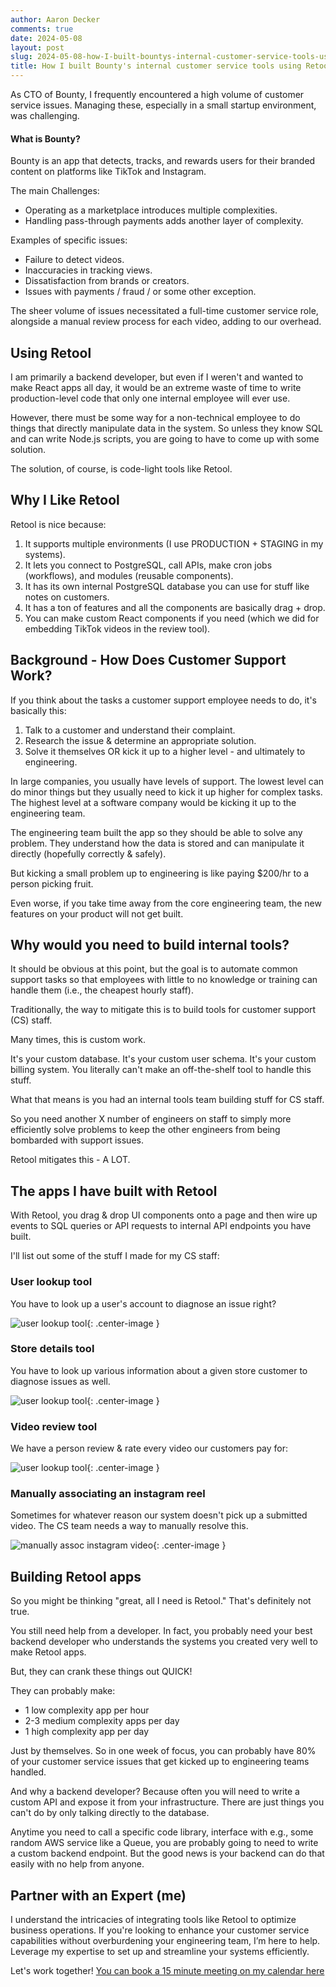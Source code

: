 ```yaml
---
author: Aaron Decker
comments: true
date: 2024-05-08
layout: post
slug: 2024-05-08-how-I-built-bountys-internal-customer-service-tools-using-retool
title: How I built Bounty's internal customer service tools using Retool
---
```


As CTO of Bounty, I frequently encountered a high volume of customer service issues. Managing these, especially in a small startup environment, was challenging.

#### What is Bounty?

Bounty is an app that detects, tracks, and rewards users for their branded content on platforms like TikTok and Instagram.

The main Challenges:

- Operating as a marketplace introduces multiple complexities.
- Handling pass-through payments adds another layer of complexity.

Examples of specific issues:

- Failure to detect videos.
- Inaccuracies in tracking views.
- Dissatisfaction from brands or creators.
- Issues with payments / fraud / or some other exception.

The sheer volume of issues necessitated a full-time customer service role, alongside a manual review process for each video, adding to our overhead.

## Using Retool

I am primarily a backend developer, but even if I weren't and wanted to make React apps all day, it would be an extreme waste of time to write production-level code that only one internal employee will ever use.

However, there must be some way for a non-technical employee to do things that directly manipulate data in the system. So unless they know SQL and can write Node.js scripts, you are going to have to come up with some solution.

The solution, of course, is code-light tools like Retool.

## Why I Like Retool

Retool is nice because:

1. It supports multiple environments (I use PRODUCTION + STAGING in my systems).
2. It lets you connect to PostgreSQL, call APIs, make cron jobs (workflows), and modules (reusable components).
3. It has its own internal PostgreSQL database you can use for stuff like notes on customers.
4. It has a ton of features and all the components are basically drag + drop.
5. You can make custom React components if you need (which we did for embedding TikTok videos in the review tool).

## Background - How Does Customer Support Work?

If you think about the tasks a customer support employee needs to do, it's basically this:

1. Talk to a customer and understand their complaint.
2. Research the issue & determine an appropriate solution.
3. Solve it themselves OR kick it up to a higher level - and ultimately to engineering.

In large companies, you usually have levels of support. The lowest level can do minor things but they usually need to kick it up higher for complex tasks. The highest level at a software company would be kicking it up to the engineering team.

The engineering team built the app so they should be able to solve any problem. They understand how the data is stored and can manipulate it directly (hopefully correctly & safely).

But kicking a small problem up to engineering is like paying $200/hr to a person picking fruit.

Even worse, if you take time away from the core engineering team, the new features on your product will not get built.

## Why would you need to build internal tools?

It should be obvious at this point, but the goal is to automate common support tasks so that employees with little to no knowledge or training can handle them (i.e., the cheapest hourly staff).

Traditionally, the way to mitigate this is to build tools for customer support (CS) staff.

Many times, this is custom work.

It's your custom database. It's your custom user schema. It's your custom billing system. You literally can't make an off-the-shelf tool to handle this stuff.

What that means is you had an internal tools team building stuff for CS staff.

So you need another X number of engineers on staff to simply more efficiently solve problems to keep the other engineers from being bombarded with support issues.

Retool mitigates this - A LOT.

## The apps I have built with Retool

With Retool, you drag & drop UI components onto a page and then wire up events to SQL queries or API requests to internal API endpoints you have built.

I'll list out some of the stuff I made for my CS staff:

### User lookup tool

You have to look up a user's account to diagnose an issue right?

![user lookup tool](/images/blog/retool/user-details-viewer-app.png){: .center-image }

### Store details tool

You have to look up various information about a given store customer to diagnose issues as well.

![user lookup tool](/images/blog/retool/store-dashboard-lookup.png){: .center-image }

### Video review tool

We have a person review & rate every video our customers pay for:

![user lookup tool](/images/blog/retool/screenshot-approval-tool-app.png){: .center-image }

### Manually associating an instagram reel

Sometimes for whatever reason our system doesn't pick up a submitted video. The CS team needs a way to manually resolve this.

![manually assoc instagram video](/images/blog/retool/manually-assoc-instagram.png){: .center-image }

## Building Retool apps

So you might be thinking "great, all I need is Retool." That's definitely not true.

You still need help from a developer. In fact, you probably need your best backend developer who understands the systems you created very well to make Retool apps.

But, they can crank these things out QUICK!

They can probably make:

- 1 low complexity app per hour
- 2-3 medium complexity apps per day
- 1 high complexity app per day

Just by themselves. So in one week of focus, you can probably have 80% of your customer service issues that get kicked up to engineering teams handled.

And why a backend developer? Because often you will need to write a custom API and expose it from your infrastructure. There are just things you can't do by only talking directly to the database.

Anytime you need to call a specific code library, interface with e.g., some random AWS service like a Queue, you are probably going to need to write a custom backend endpoint. But the good news is your backend can do that easily with no help from anyone.

## Partner with an Expert (me)

I understand the intricacies of integrating tools like Retool to optimize business operations. If you're looking to enhance your customer service capabilities without overburdening your engineering team, I’m here to help. Leverage my expertise to set up and streamline your systems efficiently.

Let's work together! [You can book a 15 minute meeting on my calendar here](https://tidycal.com/aaron.b.decker/15-minute-retool-consulting-discovery-call)
